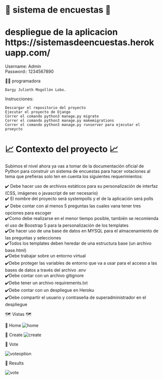 # 📝 sistema de encuestas 📝

<h1> despliegue de la aplicacion 
https://sistemasdeencuestas.herokuapp.com/
</h1>

Username: Admin
<br>
Password:: 1234567890

👩‍💻 programadora 

    Dargy Julieth Mogollón Lobo.
    

Instrucciones:

    Descargar el repositorio del proyecto
    Ejecutar el proyecto de Django
    Correr el comando python3 manage.py migrate
    Correr el comando python3 manage.py makemigrations
    Correr el comando python3 manage.py runserver para ejecutar el proeycto

<h1> 📈 Contexto del proyecto 📈</h1>

<p> Subimos el nivel ahora ya vas a tomar de la documentación oficial de Python para construir un sistema de encuestas para hacer votaciones al tema que prefieras solo ten en cuenta los siguientes requerimientos: </p>

  ✔️ Debe hacer uso de archivos estáticos para su personalización de interfaz (CSS, imágenes o javascript de ser necesario)
  <br>
  ✔️ El nombre del proyecto será systempolls y el de la aplicación será polls
  <br>
  ✔️ Debe contar con al menos 5 preguntas las cuales vana tener tres opciones para escoger
   <br>
  ✔️Como debe realizarse en el menor tiempo posible, también se recomienda el uso de Boostrap 5 para la personalización de los templates
  <br>
  ✔️De hacer uso de una base de datos en MYSQL para el almacenamiento de las preguntas y selecciones
  <br>
  ✔️Todos los templates deben heredar de una estructura base (un archivo base.html)
  <br>
  ✔️Debe trabajar sobre un entorno virtual
  <br>
  ✔️Debe proteger las variables de entorno que va a usar para el acceso a las bases de datos a través del archivo .env
  <br>
  ✔️Debe contar con un archivo gitignore
  <br>
  ✔️Debe tener un archivo requirements.txt
  <br>
  ✔️Debe contar con un despliegue en Heroku
  <br>
  ✔️Debe compartir el usuario y contraseña de superadministrador en el despliegue
  
  🗺️ Vistas 🗺️
  
🧭 Home
![home](https://user-images.githubusercontent.com/90289472/166632452-3834a892-3d5c-4ae5-a9f3-28803eb8277c.png)

🧭 Create
![create](https://user-images.githubusercontent.com/90289472/166632500-90b5a36f-365d-4f81-b789-7dd1291b6399.png)

🧭 Vote

![voteoption](https://user-images.githubusercontent.com/90289472/166632565-d8880097-77e1-4bd0-8982-dea27e6efd80.png)

🧭 Results 

![vote](https://user-images.githubusercontent.com/90289472/166632536-314714df-21f0-4ddf-8c96-03c3f1f12125.png)








